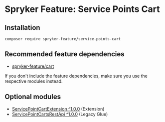 # Spryker Feature: Service Points Cart



## Installation

```
composer require spryker-feature/service-points-cart
```

## Recommended feature dependencies
- [spryker-feature/cart](https://github.com/spryker-feature/cart)

If you don't include the feature dependencies, make sure you use the respective modules instead.

## Optional modules
- [ServicePointCartExtension ^1.0.0](https://github.com/spryker/service-point-cart-extension) (Extension)
- [ServicePointCartsRestApi ^1.0.0](https://github.com/spryker/service-point-carts-rest-api) (Legacy Glue)

